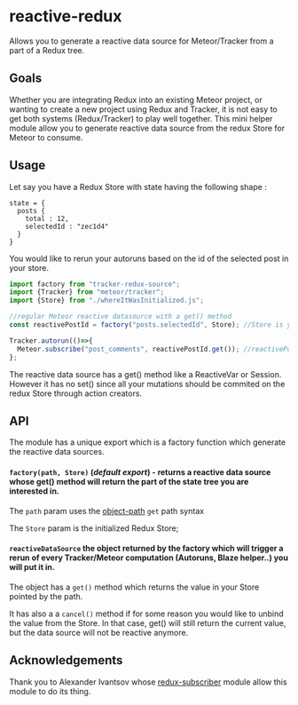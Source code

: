 # reactive-redux
Allows you to generate a reactive data source for Meteor/Tracker from a part of a Redux tree.

## Goals

Whether you are integrating Redux into an existing Meteor project, or wanting to create a new project using Redux and Tracker, it is not easy to get both systems (Redux/Tracker) to play well together. This mini helper module allow you to generate reactive data source from the redux Store for Meteor to consume.

## Usage

Let say you have a Redux Store with state having the following shape :
```
state = {
  posts {
    total : 12,
    selectedId : "zec1d4"
  }
}
```

You would like to rerun your autoruns based on the id of the selected post in your store.
```js
import factory from "tracker-redux-source";
import {Tracker} from "meteor/tracker";
import {Store} from "./whereItWasInitialized.js";

//regular Meteor reactive datasource with a get() method
const reactivePostId = factory("posts.selectedId", Store); //Store is you Redux Store

Tracker.autorun(()=>{
  Meteor.subscribe("post_comments", reactivePostId.get()); //reactivePostId is a reactive data source.
};
```

The reactive data source has a get() method like a ReactiveVar or Session.
However it has no set() since all your mutations should be commited on the redux Store through action creators.

## API

The module has a unique export which is a factory function which generate the reactive data sources.

#### `factory(path, Store)` (_default export_) - returns a reactive data source whose get() method will return the part of the state tree you are interested in.

The `path` param uses the [object-path](https://github.com/mariocasciaro/object-path) `get` path syntax

The `Store` param is the initialized Redux Store;

#### `reactiveDataSource` the object returned by the factory which will trigger a rerun of every Tracker/Meteor computation (Autoruns, Blaze helper..) you will put it in.
The object has a `get()` method which returns the value in your Store pointed by the path.

It has also a a `cancel()` method if for some reason you would like to unbind the value from the Store. In that case, get() will still return the current value, but the data source will not be reactive anymore.

## Acknowledgements

Thank you to Alexander Ivantsov whose [redux-subscriber](https://github.com/ivantsov/redux-subscriber) module allow this module to do its thing. 
